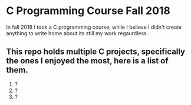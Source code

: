 # C Programming Course Fall 2018
In fall 2018 I took a C programming course, while I believe I didn't create anything to write home about its still my work regaurdless.

## This repo holds multiple C projects, specifically the ones I enjoyed the most, here is a list of them.
1. ?
2. ?
3. ?
